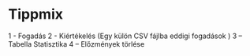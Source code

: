 # Tippmix
1 - Fogadás
2 - Kiértékelés (Egy külön CSV fájlba eddigi fogadások )
3 – Tabella Statisztika
4 – Előzmények törlése

